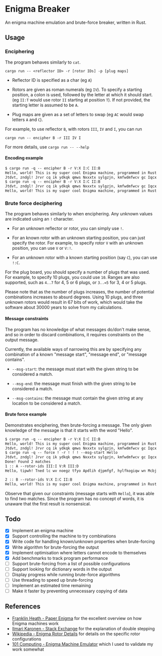 # Enigma Breaker

An enigma machine emulation and brute-force breaker, written in Rust.

## Usage

### Enciphering

The program behaves similarly to `cat`.

`cargo run -- <reflector ID> -r [rotor IDs] -p [plug maps]`

* Reflector ID is specified as a char (eg `A`)

* Rotors are given as roman numerals (eg `IV`). To specify a starting position,
  a colon is used, followed by the letter at which it should start. (eg `II:T`
  would use rotor `II` starting at position `T`). If not provided, the starting
  letter is assumed to be `A`.

* Plug maps are given as a set of letters to swap (eg `AC` would swap letters
  `A` and `C`).

For example, to use reflector `B`, with rotors `III`, `IV` and `I`, you can run

`cargo run -- encipher B -r III IV I`

For more details, use `cargo run -- --help`

#### Encoding example

```txt
$ cargo run -q -- encipher B -r V:X I:C II:B
Hello, world! This is my super cool Enigma machine, programmed in Rust!
Jtdvt, zndgl! Jrvr cq ik ydkqk qmws Nxxxtx sylgzjn, kmfwdmfwcv gc Iqcx!
$ cargo run -q -- encipher B -r V:X I:C II:B
Jtdvt, zndgl! Jrvr cq ik ydkqk qmws Nxxxtx sylgzjn, kmfwdmfwcv gc Iqcx!
Hello, world! This is my super cool Enigma machine, programmed in Rust!
```

### Brute force deciphering

The program behaves similarly to when enciphering. Any unknown values are
indicated using an `!` character.

* For an unknown reflector or rotor, you can simply use `!`.

* For an known rotor with an unknown starting position, you can just specify
  the rotor. For example, to specify rotor `V` with an unknown position, you
  can use `V` or `V:!`.

* For an unknown rotor with a known starting position (say `C`), you can use
  `!:C`.

For the plug board, you should specify a number of plugs that was used. For
example, to specify 10 plugs, you could use `10`. Ranges are also supported,
such as `4..7` for 4, 5 or 6 plugs, or `3..=5` for 3, 4 or 5 plugs.

Please note that as the number of plugs increases, the number of potential
combinations increases to absurd degrees. Using 10 plugs, and three unknown
rotors would result in 67 bits of work, which would take the software about
30000 years to solve from my calculations.

#### Message constraints

The program has no knowledge of what messages do/don't make sense, and so in
order to discard combinations, it requires constraints on the output message.

Currently, the available ways of narrowing this are by specifying any
combination of a known "message start", "message end", or "message contains".

* `--msg-start`: the message must start with the given string to be considered
  a match.

* `--msg-end`: the message must finish with the given string to be considered
  a match.

* `--msg-contains`: the message must contain the given string at any location
  to be considered a match.

#### Brute force example

Demonstrates enciphering, then brute-forcing a message. The only given
knowledge of the message is that it starts with the word "Hello".

```txt
$ cargo run -q -- encipher B -r V:X I:C II:B
Hello, world! This is my super cool Enigma machine, programmed in Rust!
Jtdvt, zndgl! Jrvr cq ik ydkqk qmws Nxxxtx sylgzjn, kmfwdmfwcv gc Iqcx!
$ cargo run -q -- force ! -r ! ! ! --msg-start Hello
Jtdvt, zndgl! Jrvr cq ik ydkqk qmws Nxxxtx sylgzjn, kmfwdmfwcv gc Iqcx!
Done! Found 2 matches
1 :: A --rotor-ids III:I V:R III:D
Hello, tipwh! Tned lc wv noegz tfyo Apdlih djpmfgf, hylfkogiqw wn Mcbj!

2 :: B --rotor-ids V:X I:C II:B
Hello, world! This is my super cool Enigma machine, programmed in Rust!
```

Observe that given our constraints (message starts with `Hello`), it was able
to find two matches. Since the program has no concept of words, it is unaware
that the first result is nonsensical.

## Todo

* [X] Implement an enigma machine
* [X] Support controlling the machine to try combinations
* [X] Write code for handling known/unknown properties when brute-forcing
* [X] Write algorithm for brute-forcing the output
* [X] Implement optimisation where letters cannot encode to themselves
* [X] Add benchmarks to track program performance
* [ ] Support brute-forcing from a list of possible configurations
* [ ] Support looking for dictionary words in the output
* [ ] Display progress while running brute-force algorithms
* [ ] Use threading to speed up brute-forcing
* [ ] Implement an estimated time remaining
* [ ] Make it faster by preventing unnecessary copying of data

## References

* [Franklin Heath - Paper Enigma](http://wiki.franklinheath.co.uk/index.php/Enigma/Paper_Enigma) for the excellent overview on how Enigma machines work
* [Ilmari Karonen - Stack Exchange](https://crypto.stackexchange.com/a/71395/112016) for the explanation of double stepping
* [Wikipedia - Enigma Rotor Details](https://en.wikipedia.org/wiki/Enigma_rotor_details) for details on the specific rotor configurations
* [101 Computing - Enigma Machine Emulator](https://www.101computing.net/enigma-machine-emulator/) which I used to validate my work somewhat
